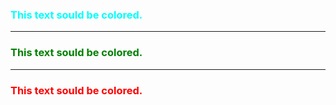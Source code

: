 
### <span style="color:cyan">This text sould be colored.

---

### <span style="color:green">This text sould be colored.



---

### <span style="color:red">This text sould be colored.
